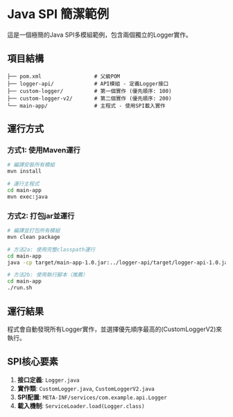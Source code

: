 # Java SPI 簡潔範例

這是一個極簡的Java SPI多模組範例，包含兩個獨立的Logger實作。

## 項目結構

```
├── pom.xml                 # 父級POM
├── logger-api/             # API模組 - 定義Logger接口
├── custom-logger/          # 第一個實作 (優先順序: 100)
├── custom-logger-v2/       # 第二個實作 (優先順序: 200)
└── main-app/               # 主程式 - 使用SPI載入實作
```

## 運行方式

### 方式1: 使用Maven運行
```bash
# 編譯安裝所有模組
mvn install

# 運行主程式
cd main-app
mvn exec:java
```

### 方式2: 打包jar並運行
```bash
# 編譯並打包所有模組
mvn clean package

# 方法2a: 使用完整classpath運行
cd main-app
java -cp target/main-app-1.0.jar:../logger-api/target/logger-api-1.0.jar:../custom-logger/target/custom-logger-1.0.jar:../custom-logger-v2/target/custom-logger-v2-1.0.jar com.example.main.Main

# 方法2b: 使用執行腳本（推薦）
cd main-app
./run.sh
```

## 運行結果

程式會自動發現所有Logger實作，並選擇優先順序最高的(CustomLoggerV2)來執行。

## SPI核心要素

1. **接口定義**: `Logger.java`
2. **實作類**: `CustomLogger.java`, `CustomLoggerV2.java`
3. **SPI配置**: `META-INF/services/com.example.api.Logger`
4. **載入機制**: `ServiceLoader.load(Logger.class)`
